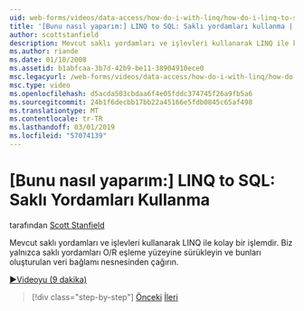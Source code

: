 ```yaml
---
uid: web-forms/videos/data-access/how-do-i-with-linq/how-do-i-linq-to-sql-using-stored-procedures
title: '[Bunu nasıl yaparım:] LINQ to SQL: Saklı yordamları kullanma | Microsoft Docs'
author: scottstanfield
description: Mevcut saklı yordamları ve işlevleri kullanarak LINQ ile kolay bir işlemdir. Biz yalnızca saklı yordamları O/R eşleme yüzeyine sürükleyin ve ge çağırmaya...
ms.author: riande
ms.date: 01/10/2008
ms.assetid: b1abfcaa-3b7d-42b9-be11-38904910ece0
msc.legacyurl: /web-forms/videos/data-access/how-do-i-with-linq/how-do-i-linq-to-sql-using-stored-procedures
msc.type: video
ms.openlocfilehash: d5acda503cbdaa6f4e05fddc374745f26a9fb5a6
ms.sourcegitcommit: 24b1f6decbb17bb22a45166e5fdb0845c65af498
ms.translationtype: MT
ms.contentlocale: tr-TR
ms.lasthandoff: 03/01/2019
ms.locfileid: "57074139"
---
```

<a name="how-do-i-linq-to-sql-using-stored-procedures"></a>[Bunu nasıl yaparım:] LINQ to SQL: Saklı Yordamları Kullanma
====================
tarafından [Scott Stanfield](https://github.com/scottstanfield)

Mevcut saklı yordamları ve işlevleri kullanarak LINQ ile kolay bir işlemdir. Biz yalnızca saklı yordamları O/R eşleme yüzeyine sürükleyin ve bunları oluşturulan veri bağlamı nesnesinden çağırın.

[&#9654;Videoyu (9 dakika)](https://channel9.msdn.com/Blogs/ASP-NET-Site-Videos/how-do-i-linq-to-sql-using-stored-procedures)

> [!div class="step-by-step"]
> [Önceki](how-do-i-linq-to-sql-custom-linqdatasource.md)
> [İleri](how-do-i-linq-to-sql-updating-with-stored-procedures.md)

